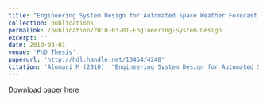 ```yaml
---
title: "Engineering System Design for Automated Space Weather Forecast. Designing Automatic Software Systems for the Large-Scale Analysis of Solar Data, Knowledge Extraction and the Prediction of Solar Activities Using Machine Learning Techniques."
collection: publications
permalink: /publication/2010-03-01-Engineering-System-Design
excerpt: ''
date: 2010-03-01
venue: 'PhD Thesis'
paperurl: 'http://hdl.handle.net/10454/4248'
citation: 'Alomari M (2010): "Engineering System Design for Automated Space Weather Forecast", PhD Thesis, University of Bradford, Bradford, UK.'
---
```


[Download paper here](https://bradscholars.brad.ac.uk/bitstream/handle/10454/4248/AlOmari_Thesis_Final.pdf?sequence=4&isAllowed=y)
